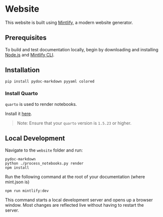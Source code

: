 # Website

This website is built using [Mintlify](https://mintlify.com/docs/quickstart), a modern website generator.

## Prerequisites

To build and test documentation locally, begin by downloading and installing [Node.js](https://nodejs.org/en/download/) and [Mintlify CLI](https://www.npmjs.com/package/mintlify).

## Installation

```console
pip install pydoc-markdown pyyaml colored
```

### Install Quarto

`quarto` is used to render notebooks.

Install it [here](https://github.com/quarto-dev/quarto-cli/releases).

> Note: Ensure that your `quarto` version is `1.5.23` or higher.

## Local Development

Navigate to the `website` folder and run:

```console
pydoc-markdown
python ./process_notebooks.py render
npm install
```

Run the following command at the root of your documentation (where mint.json is)

```console
npm run mintlify:dev
```

This command starts a local development server and opens up a browser window. Most changes are reflected live without having to restart the server.
